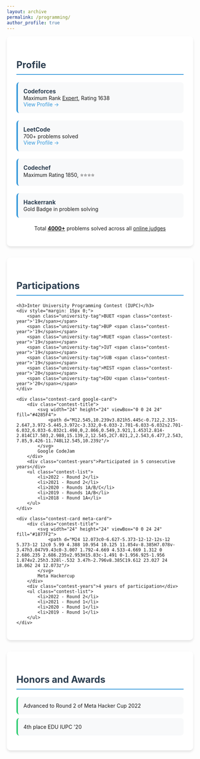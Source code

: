 ```yaml
---
layout: archive
permalink: /programming/
author_profile: true
---
```


<style>
.profile-card {
    background: #ffffff;
    border-radius: 10px;
    box-shadow: 0 4px 6px rgba(0, 0, 0, 0.1);
    padding: 25px;
    margin-bottom: 30px;
    transition: all 0.3s ease;
    border: 1px solid transparent;
}

.profile-card:hover {
    transform: translateY(-5px);
    box-shadow: 0 8px 15px rgba(0, 0, 0, 0.2);
    border-color: #3498db;
}

.profile-header {
    color: #2c3e50;
    font-size: 1.8em;
    margin-bottom: 20px;
    padding-bottom: 10px;
    border-bottom: 2px solid #3498db;
}

.platform-stats {
    display: grid;
    grid-template-columns: repeat(auto-fit, minmax(250px, 1fr));
    gap: 20px;
    margin: 20px 0;
}

.platform-item {
    background: #f8f9fa;
    padding: 15px;
    border-radius: 8px;
    border-left: 4px solid #3498db;
    transition: all 0.3s ease;
}

.platform-item:hover {
    background: #e9ecef;
    transform: translateX(5px);
}

.platform-item strong {
    color: #2c3e50;
    font-size: 1.1em;
}

.platform-item a {
    color: #3498db;
    text-decoration: none;
    transition: color 0.3s ease;
}

.platform-item a:hover {
    color: #2980b9;
}

.contest-list {
    list-style: none;
    padding: 0;
}

.contest-list li {
    margin: 10px 0;
    padding: 15px;
    background: #f8f9fa;
    border-radius: 8px;
    transition: all 0.3s ease;
    border-left: 4px solid #3498db;
}

.contest-list li:hover {
    background: #e9ecef;
    transform: translateX(5px);
}

.university-tag {
    display: inline-block;
    padding: 6px 12px;
    margin: 4px;
    background: #3498db;
    color: white;
    border-radius: 6px;
    font-size: 0.9em;
    transition: all 0.3s ease;
}

.university-tag:hover {
    background: #2980b9;
    transform: translateY(-2px);
    box-shadow: 0 2px 4px rgba(0, 0, 0, 0.1);
}

.awards-list {
    list-style: none;
    padding: 0;
}

.awards-list li {
    margin: 10px 0;
    padding: 15px;
    background: #f8f9fa;
    border-radius: 8px;
    border-left: 4px solid #2ecc71;
    transition: all 0.3s ease;
}

.awards-list li:hover {
    background: #e9ecef;
    transform: translateX(5px);
}

.contest-year {
    font-size: 0.9em;
    color: #ffffff;
    margin-left: 5px;
    background: rgba(0, 0, 0, 0.2);
    padding: 2px 6px;
    border-radius: 4px;
}

.google-card {
    background: linear-gradient(135deg, #f8f9fa 0%, #e9ecef 100%);
    border-left: 4px solid #4285F4;
}

.google-card .contest-title {
    color: #4285F4;
}

.google-card .contest-list li {
    border-left: 4px solid #4285F4;
}

.meta-card {
    background: linear-gradient(135deg, #f8f9fa 0%, #e9ecef 100%);
    border-left: 4px solid #1877F2;
}

.meta-card .contest-title {
    color: #1877F2;
}

.meta-card .contest-list li {
    border-left: 4px solid #1877F2;
}

.contest-card {
    background: #f8f9fa;
    border-radius: 8px;
    padding: 20px;
    margin: 15px 0;
    transition: all 0.3s ease;
}

.contest-card:hover {
    transform: translateX(5px);
    box-shadow: 0 4px 8px rgba(0, 0, 0, 0.1);
}

.contest-title {
    font-size: 1.3em;
    margin-bottom: 10px;
    font-weight: bold;
    display: flex;
    align-items: center;
    gap: 10px;
}

.contest-years {
    color: #666;
    font-size: 0.9em;
    margin-bottom: 15px;
    padding-bottom: 10px;
    border-bottom: 1px solid #dee2e6;
}

.contest-list {
    list-style: none;
    padding: 0;
    margin: 0;
}

.contest-list li {
    display: inline-block;
    margin: 5px;
    padding: 8px 12px;
    background: #ffffff;
    border-radius: 6px;
    transition: all 0.3s ease;
    box-shadow: 0 2px 4px rgba(0, 0, 0, 0.05);
    font-size: 0.95em;
}

.contest-list li:hover {
    background: #f8f9fa;
    transform: translateX(5px);
}
</style>

<div class="profile-card">
    <h2 class="profile-header">Profile</h2>
    <div class="platform-stats">
        <div class="platform-item">
            <strong>Codeforces</strong><br>
            Maximum Rank <u>Expert</u>, Rating 1638<br>
            <a href="https://codeforces.com/profile/edge555">View Profile →</a>
        </div>
        <div class="platform-item">
            <strong>LeetCode</strong><br>
            700+ problems solved<br>
            <a href="https://leetcode.com/u/edge555">View Profile →</a>
        </div>
        <div class="platform-item">
            <strong>Codechef</strong><br>
            Maximum Rating 1850, ⭐⭐⭐⭐
        </div>
        <div class="platform-item">
            <strong>Hackerrank</strong><br>
            Gold Badge in problem solving
        </div>
    </div>
    <p style="text-align: center; margin-top: 20px;">
        Total <b><u>4000+</u></b> problems solved across all 
        <a href="https://github.com/edge555/Online-Judge-Solves">online judges</a>
    </p>
</div>

<div class="profile-card">
    <h2 class="profile-header">Participations</h2>
    
    <h3>Inter University Programming Contest (IUPC)</h3>
    <div style="margin: 15px 0;">
        <span class="university-tag">BUET <span class="contest-year">'19</span></span>
        <span class="university-tag">BUP <span class="contest-year">'19</span></span>
        <span class="university-tag">RUET <span class="contest-year">'19</span></span>
        <span class="university-tag">IUT <span class="contest-year">'19</span></span>
        <span class="university-tag">SUB <span class="contest-year">'19</span></span>
        <span class="university-tag">MIST <span class="contest-year">'20</span></span>
        <span class="university-tag">EDU <span class="contest-year">'20</span></span>
    </div>

    <div class="contest-card google-card">
        <div class="contest-title">
            <svg width="24" height="24" viewBox="0 0 24 24" fill="#4285F4">
                <path d="M12.545,10.239v3.821h5.445c-0.712,2.315-2.647,3.972-5.445,3.972c-3.332,0-6.033-2.701-6.033-6.032s2.701-6.032,6.033-6.032c1.498,0,2.866,0.549,3.921,1.453l2.814-2.814C17.503,2.988,15.139,2,12.545,2C7.021,2,2.543,6.477,2.543,12s4.478,10,10.002,10c8.396,0,10.249-7.85,9.426-11.748L12.545,10.239z"/>
            </svg>
            Google CodeJam
        </div>
        <div class="contest-years">Participated in 5 consecutive years</div>
        <ul class="contest-list">
            <li>2022 - Round 2</li>
            <li>2021 - Round 2</li>
            <li>2020 - Rounds 1A/B/C</li>
            <li>2019 - Rounds 1A/B</li>
            <li>2018 - Round 1A</li>
        </ul>
    </div>

    <div class="contest-card meta-card">
        <div class="contest-title">
            <svg width="24" height="24" viewBox="0 0 24 24" fill="#1877F2">
                <path d="M24 12.073c0-6.627-5.373-12-12-12s-12 5.373-12 12c0 5.99 4.388 10.954 10.125 11.854v-8.385H7.078v-3.47h3.047V9.43c0-3.007 1.792-4.669 4.533-4.669 1.312 0 2.686.235 2.686.235v2.953H15.83c-1.491 0-1.956.925-1.956 1.874v2.25h3.328l-.532 3.47h-2.796v8.385C19.612 23.027 24 18.062 24 12.073z"/>
            </svg>
            Meta Hackercup
        </div>
        <div class="contest-years">4 years of participation</div>
        <ul class="contest-list">
            <li>2022 - Round 2</li>
            <li>2021 - Round 1</li>
            <li>2020 - Round 1</li>
            <li>2019 - Round 1</li>
        </ul>
    </div>
</div>

<div class="profile-card">
    <h2 class="profile-header">Honors and Awards</h2>
    <ul class="awards-list">
        <li>Advanced to Round 2 of Meta Hacker Cup 2022</li>
        <li>4th place EDU IUPC '20</li>
    </ul>
</div>